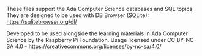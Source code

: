 These files support the Ada Computer Science databases and SQL topics
They are designed to be used with DB Browser (SQLite):
https://sqlitebrowser.org/dl/


Developed to be used alongside the learning materials in Ada Computer Science by the Raspberry Pi Foundation. Usage licensed under CC BY-NC-SA 4.0 - https://creativecommons.org/licenses/by-nc-sa/4.0/
